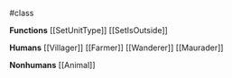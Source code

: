 #class

**Functions**
[[SetUnitType]]
[[SetIsOutside]]


**Humans**
[[Villager]]
[[Farmer]]
[[Wanderer]]
[[Maurader]]

**Nonhumans**
[[Animal]]